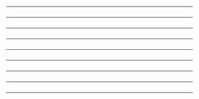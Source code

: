 




```bash

```

________________________________________________________________________________________________






```bash

```

________________________________________________________________________________________________




```bash

```

________________________________________________________________________________________________




```bash

```

________________________________________________________________________________________________




```bash

```

________________________________________________________________________________________________






```bash

```

________________________________________________________________________________________________




```bash

```

________________________________________________________________________________________________




```bash

```

________________________________________________________________________________________________




```bash

```

________________________________________________________________________________________________

